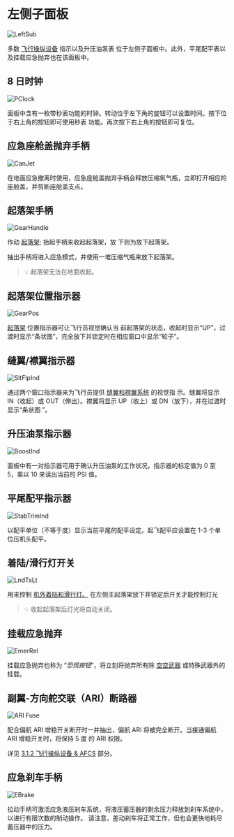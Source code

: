 # 左侧子面板

![LeftSub](../../img/pilot_left_sub_panel_overview.jpg)

多数 [飞行操纵设备](../../systems/flight_controls_gear/gear_ground_handling.md) 指示以及升压油泵表
位于左侧子面板中。此外，平尾配平表以及挂载应急抛弃也在该面板中。

## 8 日时钟

![PClock](../../img/pilot_clock.jpg)

面板中含有一枚带秒表功能的时钟。转动位于左下角的旋钮可以设置时间。按下位于右上角的按钮即可使用秒表
功能。再次按下右上角的按钮即可复位。

## 应急座舱盖抛弃手柄

![CanJet](../../img/pilot_emergency_canopy_jettison_handle.jpg)

在地面应急撤离时使用，应急座舱盖抛弃手柄会释放压缩氧气瓶，立即打开相应的座舱盖，并剪断座舱盖支点。

## 起落架手柄

![GearHandle](../../img/pilot_landing_gear_handle.jpg)

作动 [起落架](../../systems/flight_controls_gear/gear_ground_handling.md); 抬起手柄来收起起落架，放
下则为放下起落架。

抽出手柄将进入应急模式，并使用一堆压缩气瓶来放下起落架。

> 💡 起落架无法在地面收起。

## 起落架位置指示器

![GearPos](../../img/pilot_landing_gear_position_indicators.jpg)

[起落架](../../systems/flight_controls_gear/gear_ground_handling.md) 位置指示器可让飞行员视觉确认当
前起落架的状态，收起时显示“UP”，过渡时显示“条状图”，完全放下并锁定时在相应窗口中显示“轮子”。

## 缝翼/襟翼指示器

![SltFlpInd](../../img/pilot_slats_flaps_indicator.jpg)

通过两个窗口指示器来为飞行员提供
[缝翼和襟翼系统](../../systems/flight_controls_gear/flight_controls.md#slats-flap-system) 的视觉指
示。缝翼将显示 IN（收起）或 OUT（伸出）。襟翼将显示 UP（收上）或 DN（放下），并在过渡时显示“条状图
”。

## 升压油泵指示器

![BoostInd](../../img/pilot_boost_pump_indicators.jpg)

面板中有一对指示器可用于确认升压油泵的工作状况。指示器的标定值为 0 至 5，乘以 10 来读出当前的 PSI
值。

## 平尾配平指示器

![StabTrimInd](../../img/pilot_stabilator_trim_indicator.jpg)

以配平单位（不等于度）显示当前平尾的配平设定。起飞配平应设置在 1-3 个单位压机头配平。

## 着陆/滑行灯开关

![LndTxLt](../../img/pilot_landing_taxi_lights.jpg)

用来控制 [机外着陆和滑行灯。](../../systems/lighting.md) 在左侧主起落架放下并锁定后开关才能控制灯光

> 💡 收起起落架后灯光将自动关闭。

## 挂载应急抛弃

![EmerRel](../../img/pilot_external_stores_emergency_release.jpg)

挂载应急抛弃也称为 “_恐慌按钮_”，将立刻将抛弃所有除 [空空武器](../../stores/air_to_air/overview.md)
或特殊武器外的挂载。

## 副翼-方向舵交联（ARI）断路器

![ARI Fuse](../../img/pilot_ari.jpg)

配合偏航 ARI 增稳开关断开时一并抽出，偏航 ARI 将被完全断开。当接通偏航 ARI 增稳开关时，将保持 5 度
的 ARI 权限。

详见
[3.1.2 飞行操纵设备 & AFCS](../../systems/flight_controls_gear/flight_controls.md#aileron-rudder-interconnect-ari)
部分。

## 应急刹车手柄

![EBrake](../../img/pilot_emergency_brake_handle.jpg)

拉动手柄可激活应急液压刹车系统，将液压蓄压器的剩余压力释放到刹车系统中，以进行有限次数的制动操作。
请注意，差动刹车将正常工作，但也会更快地耗尽蓄压器中的压力。
